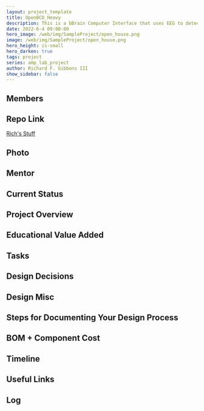 ```yaml
---
layout: project_template
title: OpenBCD_Heavy
description: This is a bBrain Computer Interface that uses EEG to detect brainwaves. It also allows the user to control other electronics.
date: 2022-6-4 09:00:00
hero_image: /web/img/SampleProject/open_house.png
image: /web/img/SampleProject/open_house.png
hero_height: is-small
hero_darken: true
tags: project
series: amp_lab_project
author: Richard F. Gibbons III
show_sidebar: false
---
```


## Members

## Repo Link
<a class="button is-link" href="https://github.com/Amp-Lab-at-VT/Rich-s_stuff
" >Rich's Stuff</a>

## Photo

## Mentor

## Current Status

## Project Overview

## Educational Value Added

## Tasks

## Design Decisions

## Design Misc

## Steps for Documenting Your Design Process

## BOM + Component Cost

## Timeline

## Useful Links

## Log